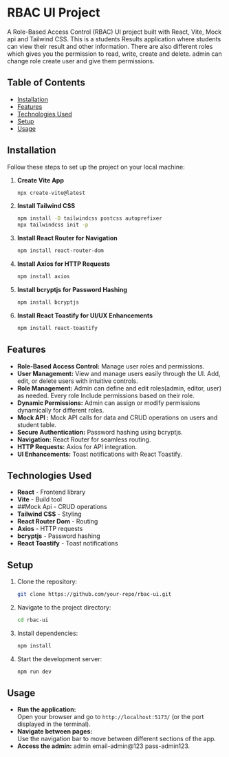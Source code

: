 # RBAC UI Project  

A Role-Based Access Control (RBAC) UI project built with React, Vite, Mock api and Tailwind CSS. This is a students Results application where students can view their result and other information. There are also different roles which gives you the permission to read, write, create and delete. admin can change role create user and give them permissions.

## Table of Contents

- [Installation](#installation)
- [Features](#features)
- [Technologies Used](#technologies-used)
- [Setup](#setup)
- [Usage](#usage)

## Installation  

Follow these steps to set up the project on your local machine:

1. **Create Vite App**  
    ```bash  
    npx create-vite@latest  
    ```

2. **Install Tailwind CSS**  
    ```bash  
    npm install -D tailwindcss postcss autoprefixer  
    npx tailwindcss init -p  
    ```

3. **Install React Router for Navigation**  
    ```bash  
    npm install react-router-dom  
    ```

4. **Install Axios for HTTP Requests**  
    ```bash  
    npm install axios  
    ```

5. **Install bcryptjs for Password Hashing**  
    ```bash  
    npm install bcryptjs  
    ```

6. **Install React Toastify for UI/UX Enhancements**  
    ```bash  
    npm install react-toastify  
    ```

## Features  

- **Role-Based Access Control:** Manage user roles and permissions.
- **User Management:**  View and manage users easily through the UI. Add, edit, or delete users with intuitive controls.
- **Role Management:**  Admin can define and edit roles(admin, editor, user) as needed. Every role Include permissions based on their role.
- **Dynamic Permissions:** Admin can assign or modify permissions dynamically for different roles. 
- **Mock API :**  Mock API calls for data and CRUD operations on users and student table.  
- **Secure Authentication:** Password hashing using bcryptjs.  
- **Navigation:** React Router for seamless routing.  
- **HTTP Requests:** Axios for API integration.  
- **UI Enhancements:** Toast notifications with React Toastify.  

## Technologies Used  

- **React** - Frontend library  
- **Vite** - Build tool
- ##Mock Api - CRUD operations
- **Tailwind CSS** - Styling  
- **React Router Dom** - Routing  
- **Axios** - HTTP requests  
- **bcryptjs** - Password hashing  
- **React Toastify** - Toast notifications  

## Setup  

1. Clone the repository:  
    ```bash  
    git clone https://github.com/your-repo/rbac-ui.git  
    ```  

2. Navigate to the project directory:  
    ```bash  
    cd rbac-ui  
    ```  

3. Install dependencies:  
    ```bash  
    npm install  
    ```  

4. Start the development server:  
    ```bash  
    npm run dev  
    ```  

## Usage  

- **Run the application:**  
  Open your browser and go to `http://localhost:5173/` (or the port displayed in the terminal).  
- **Navigate between pages:**  
  Use the navigation bar to move between different sections of the app.
- **Access the admin:**
  admin email-admin@123
  pass-admin123.
